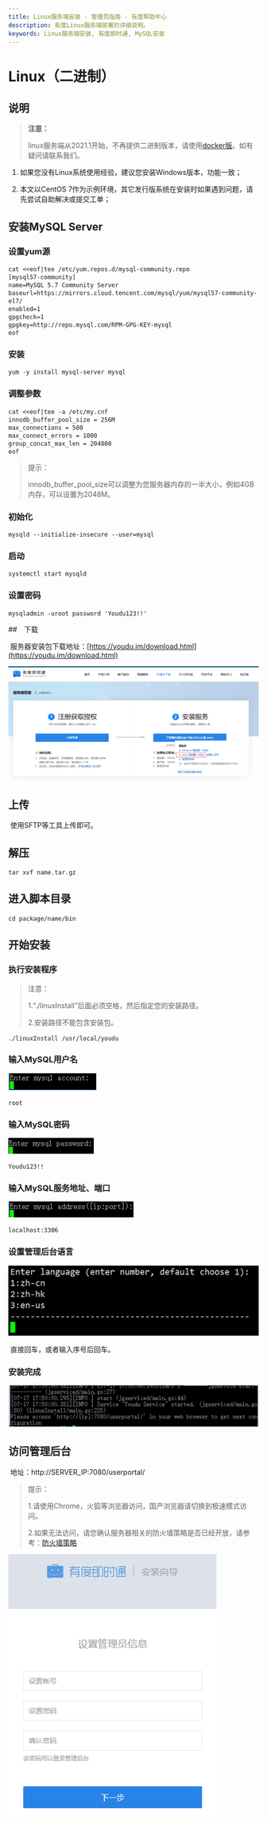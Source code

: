 ```yaml
---
title: Linux服务端安装 - 管理员指南 - 有度帮助中心
description: 有度Linux服务端部署的详细说明。
keywords: Linux服务端安装, 有度即时通, MySQL安装
---
```


# Linux（二进制）

## 说明

> **注意：**
>
> linux服务端从2021.1开始，不再提供二进制版本，请使用[docker版](a01_00021.md)。如有疑问请联系我们。

1. 如果您没有Linux系统使用经验，建议您安装Windows版本，功能一致；

2. 本文以CentOS 7作为示例环境，其它发行版系统在安装时如果遇到问题，请先尝试自助解决或提交工单；

## 安装MySQL Server

### 设置yum源

```
cat <<eof|tee /etc/yum.repos.d/mysql-community.repo
[mysql57-community]
name=MySQL 5.7 Community Server
baseurl=https://mirrors.cloud.tencent.com/mysql/yum/mysql57-community-el7/
enabled=1
gpgcheck=1
gpgkey=http://repo.mysql.com/RPM-GPG-KEY-mysql
eof
```

### 安装

```
yum -y install mysql-server mysql
```

### 调整参数

```
cat <<eof|tee -a /etc/my.cnf
innodb_buffer_pool_size = 256M
max_connections = 500
max_connect_errors = 1000
group_concat_max_len = 204800
eof
```

> 提示：
>
> innodb_buffer_pool_size可以调整为您服务器内存的一半大小，例如4GB内存，可以设置为2048M。

### 初始化

```
mysqld --initialize-insecure --user=mysql
```

### 启动

```
systemctl start mysqld
```

### 设置密码

```
mysqladmin -uroot password 'Youdu123!!'
```

##　下载

​	服务器安装包下载地址：[https://youdu.im/download.html](https://youdu.im/download.html)

![image-20201113164103211](res/a01_00003/image-20201113164103211.png)

## 上传

​	使用SFTP等工具上传即可。

## 解压

```
tar xvf name.tar.gz
```

## 进入脚本目录

```
cd package/name/bin
```

## 开始安装

### 执行安装程序

> 注意：
>
> 1.“./linuxInstall”后面必须空格，然后指定您的安装路径。
>
> 2.安装路径不能包含安装包。

```
./linuxInstall /usr/local/youdu
```

### 输入MySQL用户名

![](res/a01_00003/wps1.jpg)

```
root
```

### 输入MySQL密码

![](res/a01_00003/wps2.jpg)

```
Youdu123!!
```

### 输入MySQL服务地址、端口

![](res/a01_00003/wps3.jpg)

```
localhost:3306
```

### 设置管理后台语言

![](res/a01_00003/image-20200822180207119.png)

​	直接回车，或者输入序号后回车。

### 安装完成

![](res/a01_00003/wps4-1605257958539.jpg)

## 访问管理后台

​	地址：http://SERVER_IP:7080/userportal/

> 提示：
>
> 1.请使用Chrome，火狐等浏览器访问，国产浏览器请切换到极速模式访问。
>
> 2.如果无法访问，请您确认服务器相关的防火墙策略是否已经开放，请参考：[防火墙策略](a01_00004.md)

![image-20201113170631368](res/a01_00003/image-20201113170631368.png)